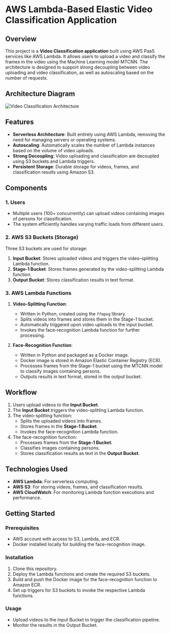 # AWS Lambda-Based Elastic Video Classification Application

## Overview
This project is a **Video Classification application** built using AWS PaaS services like AWS Lambda. It allows users to upload a video and classify the frames in the video using the Machine Learning model MTCNN. The architecture is designed to support strong decoupling between video uploading and video classification, as well as autoscaling based on the number of requests.

## Architecture Diagram
![Video Classification Architecture](https://github.com/user-attachments/assets/f6ec3311-b652-47db-bffc-607d7d77f1f6)

## Features
- **Serverless Architecture**: Built entirely using AWS Lambda, removing the need for managing servers or operating systems.
- **Autoscaling**: Automatically scales the number of Lambda instances based on the volume of video uploads.
- **Strong Decoupling**: Video uploading and classification are decoupled using S3 buckets and Lambda triggers.
- **Persistent Storage**: Durable storage for videos, frames, and classification results using Amazon S3.

## Components
### 1. Users
- Multiple users (100+ concurrently) can upload videos containing images of persons for classification.
- The system efficiently handles varying traffic loads from different users.

### 2. AWS S3 Buckets (Storage)
Three S3 buckets are used for storage:
1. **Input Bucket**: Stores uploaded videos and triggers the video-splitting Lambda function.
2. **Stage-1 Bucket**: Stores frames generated by the video-splitting Lambda function.
3. **Output Bucket**: Stores classification results in text format.

### 3. AWS Lambda Functions
1. **Video-Splitting Function**:
   - Written in Python, created using the `ffmpeg` library.
   - Splits videos into frames and stores them in the Stage-1 bucket.
   - Automatically triggered upon video uploads to the input bucket.
   - Invokes the face-recognition Lambda function for further processing.

2. **Face-Recognition Function**:
   - Written in Python and packaged as a Docker image.
   - Docker image is stored in Amazon Elastic Container Registry (ECR).
   - Processes frames from the Stage-1 bucket using the MTCNN model to classify images containing persons.
   - Outputs results in text format, stored in the output bucket.

## Workflow
1. Users upload videos to the **Input Bucket**.
2. The **Input Bucket** triggers the video-splitting Lambda function.
3. The video-splitting function:
   - Splits the uploaded videos into frames.
   - Stores frames in the **Stage-1 Bucket**.
   - Invokes the face-recognition Lambda function.
4. The face-recognition function:
   - Processes frames from the **Stage-1 Bucket**.
   - Classifies images containing persons.
   - Stores classification results as text in the **Output Bucket**.

## Technologies Used
- **AWS Lambda**: For serverless computing.
- **AWS S3**: For storing videos, frames, and classification results.
- **AWS CloudWatch**: For monitoring Lambda function executions and performance.

## Getting Started
### Prerequisites
- AWS account with access to S3, Lambda, and ECR.
- Docker installed locally for building the face-recognition image.

### Installation
1. Clone this repository.
2. Deploy the Lambda functions and create the required S3 buckets.
3. Build and push the Docker image for the face-recognition function to Amazon ECR.
4. Set up triggers for S3 buckets to invoke the respective Lambda functions.

### Usage
- Upload videos to the Input Bucket to trigger the classification pipeline.
- Monitor the results in the Output Bucket.


